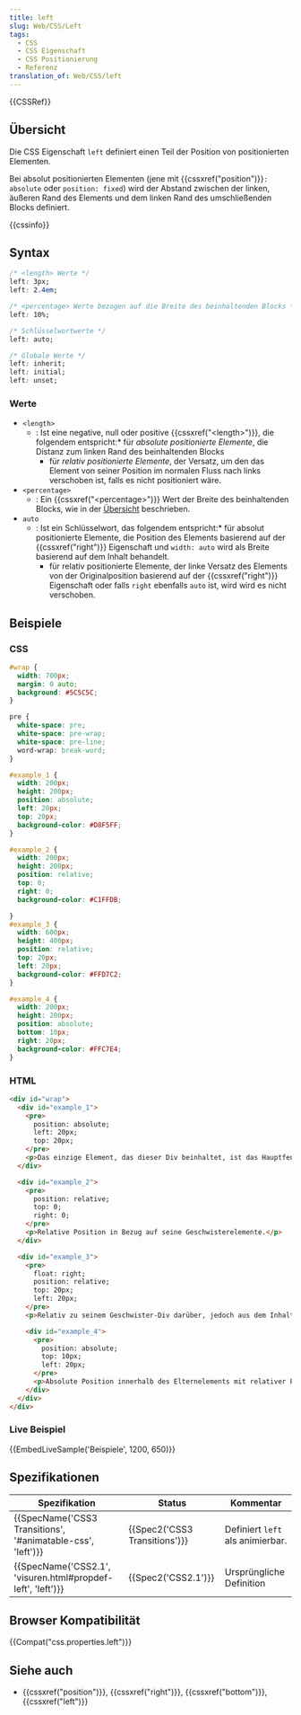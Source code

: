 ```yaml
---
title: left
slug: Web/CSS/Left
tags:
  - CSS
  - CSS Eigenschaft
  - CSS Positionierung
  - Referenz
translation_of: Web/CSS/left
---
```

{{CSSRef}}

## Übersicht

Die CSS Eigenschaft `left` definiert einen Teil der Position von positionierten Elementen.

Bei absolut positionierten Elementen (jene mit {{cssxref("position")}}`: absolute` oder `position: fixed`) wird der Abstand zwischen der linken, äußeren Rand des Elements und dem linken Rand des umschließenden Blocks definiert.

{{cssinfo}}

## Syntax

```css
/* <length> Werte */
left: 3px;
left: 2.4em;

/* <percentage> Werte bezogen auf die Breite des beinhaltenden Blocks */
left: 10%;

/* Schlüsselwortwerte */
left: auto;

/* Globale Werte */
left: inherit;
left: initial;
left: unset;
```

### Werte

- `<length>`
  - : Ist eine negative, null oder positive {{cssxref("&lt;length&gt;")}}, die folgendem entspricht:\* für _absolute positionierte Elemente_, die Distanz zum linken Rand des beinhaltenden Blocks
    - für _relativ positionierte Elemente_, der Versatz, um den das Element von seiner Position im normalen Fluss nach links verschoben ist, falls es nicht positioniert wäre.
- `<percentage>`
  - : Ein {{cssxref("&lt;percentage&gt;")}} Wert der Breite des beinhaltenden Blocks, wie in der [Übersicht](#Übersicht) beschrieben.
- `auto`
  - : Ist ein Schlüsselwort, das folgendem entspricht:\* für absolut positionierte Elemente, die Position des Elements basierend auf der {{cssxref("right")}} Eigenschaft und `width: auto` wird als Breite basierend auf dem Inhalt behandelt.
    - für relativ positionierte Elemente, der linke Versatz des Elements von der Originalposition basierend auf der {{cssxref("right")}} Eigenschaft oder falls `right` ebenfalls `auto` ist, wird wird es nicht verschoben.

## Beispiele

### CSS

```css
#wrap {
  width: 700px;
  margin: 0 auto;
  background: #5C5C5C;
}

pre {
  white-space: pre;
  white-space: pre-wrap;
  white-space: pre-line;
  word-wrap: break-word;
}

#example_1 {
  width: 200px;
  height: 200px;
  position: absolute;
  left: 20px;
  top: 20px;
  background-color: #D8F5FF;
}

#example_2 {
  width: 200px;
  height: 200px;
  position: relative;
  top: 0;
  right: 0;
  background-color: #C1FFDB;

}
#example_3 {
  width: 600px;
  height: 400px;
  position: relative;
  top: 20px;
  left: 20px;
  background-color: #FFD7C2;
}

#example_4 {
  width: 200px;
  height: 200px;
  position: absolute;
  bottom: 10px;
  right: 20px;
  background-color: #FFC7E4;
}
```

### HTML

```html
<div id="wrap">
  <div id="example_1">
    <pre>
      position: absolute;
      left: 20px;
      top: 20px;
    </pre>
    <p>Das einzige Element, das dieser Div beinhaltet, ist das Hauptfenster. Daher positioniert er sich in Bezug dazu.</p>
  </div>

  <div id="example_2">
    <pre>
      position: relative;
      top: 0;
      right: 0;
    </pre>
    <p>Relative Position in Bezug auf seine Geschwisterelemente.</p>
  </div>

  <div id="example_3">
    <pre>
      float: right;
      position: relative;
      top: 20px;
      left: 20px;
    </pre>
    <p>Relativ zu seinem Geschwister-Div darüber, jedoch aus dem Inhaltsfluss entfernt.</p>

    <div id="example_4">
      <pre>
        position: absolute;
        top: 10px;
        left: 20px;
      </pre>
      <p>Absolute Position innerhalb des Elternelements mit relativer Position.</p>
    </div>
  </div>
</div>
```

### Live Beispiel

{{EmbedLiveSample('Beispiele', 1200, 650)}}

## Spezifikationen

| Spezifikation                                                                    | Status                                   | Kommentar                        |
| -------------------------------------------------------------------------------- | ---------------------------------------- | -------------------------------- |
| {{SpecName('CSS3 Transitions', '#animatable-css', 'left')}} | {{Spec2('CSS3 Transitions')}} | Definiert `left` als animierbar. |
| {{SpecName('CSS2.1', 'visuren.html#propdef-left', 'left')}} | {{Spec2('CSS2.1')}}                 | Ursprüngliche Definition         |

## Browser Kompatibilität

{{Compat("css.properties.left")}}

## Siehe auch

- {{cssxref("position")}}, {{cssxref("right")}}, {{cssxref("bottom")}}, {{cssxref("left")}}
